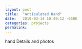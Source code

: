 ```yaml
---
layout: post
title:  "Articulated Hand"
date:   2019-03-14 10:40:12 -0500
categories: projects
permalink: 
---
```


hand
Details and photos
